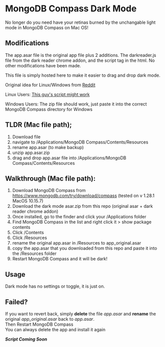 # MongoDB Compass Dark Mode
No longer do you need have your retinas burned by the unchangable light mode in MongoDB Compass on Mac OS! 

## Modifications
The app.asar file is the original app file plus 2 additions. The darkreader.js file from the dark reader chrome addon, and the script tag in the html. No other modifications have been made.

This file is simply hosted here to make it easier to drag and drop dark mode.

Original idea for Linux/Windows from [Reddit](https://www.reddit.com/r/mongodb/comments/mj1zr0/successfully_achieved_darkmode_for_mongodb_compass/)

Linux Users: [This guy's script might work](https://github.com/Pragalbha-Patil/mongodb-compass-dark-mode)

Windows Users: The zip file should work, just paste it into the correct MongoDB Compass directory for Windows

## TLDR (Mac file path); 
1. Download file 
2. navigate to /Applications/MongoDB Compass/Contents/Resources 
3. rename app.asar (to make backup)
4. unzip app.asar.zip 
5. drag and drop app.asar file into /Applications/MongoDB Compass/Contents/Resources 

## Walkthrough (Mac file path):

1. Download MongoDB Compass from https://www.mongodb.com/try/download/compass (tested on v 1.28.1 MacOS 10.15.7)
2. Download the dark mode asar.zip from this repo (original asar + dark reader chrome addon)
3. Once installed, go to the finder and click your /Applications folder
4. Find MongoDB Compass in the list and right click it > show package contents
5. Click /Contents
6. Click /Resources
7. rename the original app.asar in /Resources to app_original.asar
8. copy the app.asar that you downloaded from this repo and paste it into the /Resources folder
9. Restart MongoDB Compass and it will be dark!

## Usage
Dark mode has no settings or toggle, it is just on.

## Failed?
If you want to revert back, simply **delete** the file _app.asar_ and **rename** the original _app_original.asar_ back to _app.asar_. \
Then Restart MongoDB Compass \
You can always delete the app and install it again

__*Script Coming Soon*__
